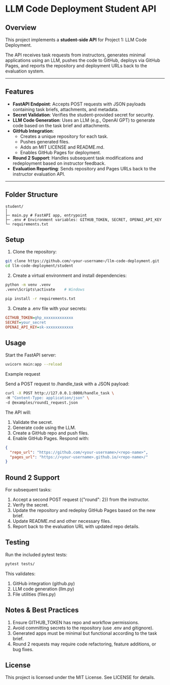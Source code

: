 

# LLM Code Deployment Student API

## Overview

This project implements a **student-side API** for Project 1: LLM Code Deployment.  

The API receives task requests from instructors, generates minimal applications using an LLM, pushes the code to GitHub, deploys via GitHub Pages, and reports the repository and deployment URLs back to the evaluation system.

---

## Features

- **FastAPI Endpoint**: Accepts POST requests with JSON payloads containing task briefs, attachments, and metadata.
- **Secret Validation**: Verifies the student-provided secret for security.
- **LLM Code Generation**: Uses an LLM (e.g., OpenAI GPT) to generate code based on the task brief and attachments.
- **GitHub Integration**: 
  - Creates a unique repository for each task.
  - Pushes generated files.
  - Adds an MIT LICENSE and README.md.
  - Enables GitHub Pages for deployment.
- **Round 2 Support**: Handles subsequent task modifications and redeployment based on instructor feedback.
- **Evaluation Reporting**: Sends repository and Pages URLs back to the instructor evaluation API.

---

## Folder Structure
```
student/
│
├─ main.py # FastAPI app, entrypoint
├─ .env # Environment variables: GITHUB_TOKEN, SECRET, OPENAI_API_KEY
└─ requirements.txt
```

## Setup

1. Clone the repository:
```bash
git clone https://github.com/<your-username>/llm-code-deployment.git
cd llm-code-deployment/student
```
2. Create a virtual environment and install dependencies:
```bash
python -m venv .venv
.venv\Scripts\activate    # Windows

pip install -r requirements.txt
```
3. Create a .env file with your secrets:
```ini
GITHUB_TOKEN=ghp_xxxxxxxxxxxxx
SECRET=your_secret
OPENAI_API_KEY=sk-xxxxxxxxxxxx
```


## Usage

Start the FastAPI server:
```bash
uvicorn main:app --reload
```

Example request

Send a POST request to /handle_task with a JSON payload:
```bash
curl -X POST http://127.0.0.1:8000/handle_task \
-H "Content-Type: application/json" \
-d @examples/round1_request.json
```

The API will:

1. Validate the secret.
2. Generate code using the LLM.
3. Create a GitHub repo and push files.
4. Enable GitHub Pages.
Respond with:
```json
{
  "repo_url": "https://github.com/<your-username>/<repo-name>",
  "pages_url": "https://<your-username>.github.io/<repo-name>/"
}
```


## Round 2 Support

For subsequent tasks:
1. Accept a second POST request ({"round": 2}) from the instructor.
2. Verify the secret.
3. Update the repository and redeploy GitHub Pages based on the new brief.
4. Update README.md and other necessary files.
5. Report back to the evaluation URL with updated repo details.


## Testing

Run the included pytest tests:
```bash
pytest tests/
```

This validates:

1. GitHub integration (github.py)
2. LLM code generation (llm.py)
3. File utilities (files.py)


## Notes & Best Practices

1. Ensure GITHUB_TOKEN has repo and workflow permissions.
2. Avoid committing secrets to the repository (use .env and gitignore).
3. Generated apps must be minimal but functional according to the task brief.
4. Round 2 requests may require code refactoring, feature additions, or bug fixes.


## License

This project is licensed under the MIT License. See LICENSE
 for details.

```yaml

